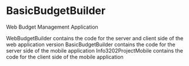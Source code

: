 # BasicBudgetBuilder
Web Budget Management Application

WebBudgetBuilder contains the code for the server and client side of the web application version
BasicBudgetBuilder contains the code for the server side of the mobile application
Info3202ProjectMobile contains the code for the client side of the mobile application
